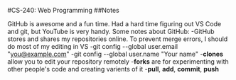 
#CS-240: Web Programming
##Notes

GitHub is awesome and a fun time. Had a hard time figuring out VS Code and git, but YouTube is very handy. Some notes about GitHub:
-GitHub stores and shares my repositories online. To prevent merge errors, I should do most of my editing in VS
-git config --global user.email "you@example.com"
-git config --global user.name "Your name"
-**clones** allow you to edit your repository remotely
-**forks** are for experimenting with other people's code and creating varients of it
-**pull**, **add**, **commit**, **push**

